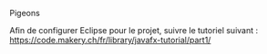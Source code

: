 Pigeons

Afin de configurer Eclipse pour le projet, suivre le tutoriel suivant : 
https://code.makery.ch/fr/library/javafx-tutorial/part1/


